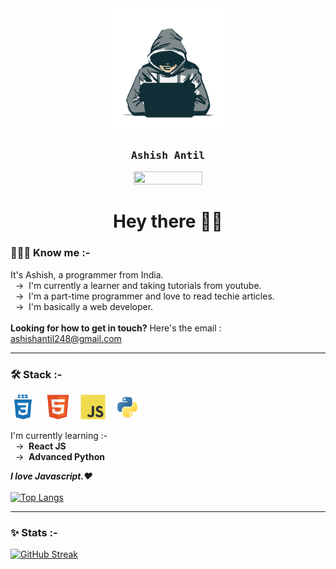 <div align='center'>
  <div>
    <img src='https://github.com/AshishAntil07/AshishAntil07/blob/home/Prog.png' width='200px' height='200px'>
  </div>
  <h3>
    <pre>Ashish Antil</pre>
  </h3>
  <div><img src="https://komarev.com/ghpvc/?username=AshishAntil07&style=flat-square&color=green" height='21px' width = '110px'/></div>
  <h1>Hey there 👋🏻</h1>
</div>

### 👨🏻‍💻 Know me :-
It's Ashish, a programmer from India.<br>
&nbsp; &rarr; &nbsp;I'm currently a learner and taking tutorials from youtube.<br>
&nbsp; &#8594; &nbsp;I'm a part-time programmer and love to read techie articles.<br>
&nbsp; &#8594; &nbsp;I'm basically a web developer.<br><br>
**Looking for how to get in touch?** Here's the email : ashishantil248@gmail.com
<hr>

### 🛠 Stack :-
<div>
  <img src="https://github.com/devicons/devicon/blob/master/icons/css3/css3-plain-wordmark.svg"  title="CSS3" alt="CSS" width="40" height="40"/>&nbsp;&nbsp;&nbsp;
  <img src="https://github.com/devicons/devicon/blob/master/icons/html5/html5-original.svg" title="HTML5" alt="HTML" width="40" height="40"/>&nbsp;&nbsp;&nbsp;
  <img src="https://github.com/devicons/devicon/blob/master/icons/javascript/javascript-original.svg" title="JavaScript" alt="JavaScript" width="40" height="40"/>&nbsp;&nbsp;&nbsp;
<!--   <img src="https://github.com/devicons/devicon/blob/master/icons/nodejs/nodejs-original-wordmark.svg" title="NodeJS" alt="NodeJS" width="40" height="40"/>&nbsp;&nbsp;&nbsp; -->
  <img src="https://github.com/devicons/devicon/blob/master/icons/python/python-original.svg" title="Python" alt="Python" width="40" height="40"/>&nbsp;&nbsp;&nbsp;
</div>

I'm currently learning :-<br>
&nbsp; &rarr; &nbsp;**React JS**<br>
&nbsp; &#8594; &nbsp;**Advanced Python**

**_I love Javascript.❤_**
<br><br>
[![Top Langs](https://github-readme-stats.vercel.app/api/top-langs/?username=AshishAntil07&layout=compact&theme=vision-friendly-dark)](https://github.com/anuraghazra/github-readme-stats)
<hr>

### ✨ Stats :-
[![GitHub Streak](http://github-readme-streak-stats.herokuapp.com?user=AshishAntil07&theme=dark&background=black)](https://git.io/streak-stats)
